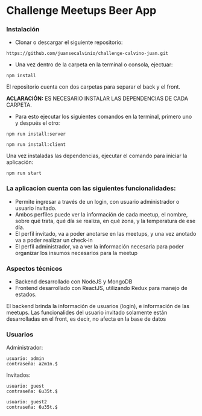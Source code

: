 # Challenge Meetups Beer App

### Instalación

- Clonar o descargar el siguiente repositorio:

````
https://github.com/juansecalvinio/challenge-calvino-juan.git
````
 - Una vez dentro de la carpeta en la terminal o consola, ejectuar:
````
npm install
````

El repositorio cuenta con dos carpetas para separar el back y el front.

**ACLARACIÓN:** ES NECESARIO INSTALAR LAS DEPENDENCIAS DE CADA CARPETA.

- Para esto ejecutar los siguientes comandos en la terminal, primero uno y después el otro:

````
npm run install:server

npm run install:client
````

Una vez instaladas las dependencias, ejecutar el comando para iniciar la aplicación:

````
npm run start
````


### La aplicacíon cuenta con las siguientes funcionalidades:

- Permite ingresar a través de un login, con usuario administrador o usuario invitado.
- Ambos perfiles puede ver la información de cada meetup, el nombre, sobre qué trata, qué día se realiza, en qué zona, y la temperatura de ese día.
- El perfil invitado, va a poder anotarse en las meetups, y una vez anotado va a poder realizar un check-in
- El perfil administrador, va a ver la información necesaria para poder organizar los insumos necesarios para la meetup

### Aspectos técnicos

- Backend desarrollado con NodeJS y MongoDB
- Frontend desarrollado con ReactJS, utilizando Redux para manejo de estados.

El backend brinda la información de usuarios (login), e información de las meetups.
Las funcionalides del usuario invitado solamente están desarrolladas en el front, es decir, no afecta en la base de datos

### Usuarios

Administrador:
````
usuario: admin
contraseña: a2m1n.$
````

Invitados:
````
usuario: guest
contraseña: 6u35t.$
````
````
usuario: guest2
contraseña: 6u35t.$
````